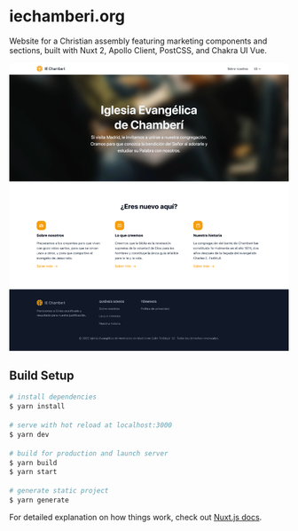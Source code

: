 # iechamberi.org

Website for a Christian assembly featuring marketing components and sections, built with Nuxt 2, Apollo Client, PostCSS, and Chakra UI Vue.

![Screenshot of iechamberi.org](screencapture.png)

## Build Setup

```bash
# install dependencies
$ yarn install

# serve with hot reload at localhost:3000
$ yarn dev

# build for production and launch server
$ yarn build
$ yarn start

# generate static project
$ yarn generate
```

For detailed explanation on how things work, check out [Nuxt.js docs](https://nuxtjs.org).
